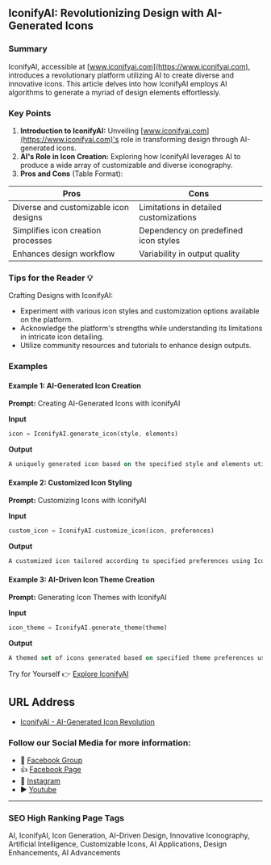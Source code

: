 ## IconifyAI: Revolutionizing Design with AI-Generated Icons

### Summary
IconifyAI, accessible at [www.iconifyai.com](https://www.iconifyai.com), introduces a revolutionary platform utilizing AI to create diverse and innovative icons. This article delves into how IconifyAI employs AI algorithms to generate a myriad of design elements effortlessly.

### Key Points

1. **Introduction to IconifyAI:** Unveiling [www.iconifyai.com](https://www.iconifyai.com)'s role in transforming design through AI-generated icons.
2. **AI's Role in Icon Creation:** Exploring how IconifyAI leverages AI to produce a wide array of customizable and diverse iconography.
3. **Pros and Cons** (Table Format):

| Pros                                 | Cons                                |
|--------------------------------------|-------------------------------------|
| Diverse and customizable icon designs| Limitations in detailed customizations|
| Simplifies icon creation processes    | Dependency on predefined icon styles |
| Enhances design workflow              | Variability in output quality       |

### Tips for the Reader 💡
Crafting Designs with IconifyAI:
- Experiment with various icon styles and customization options available on the platform.
- Acknowledge the platform's strengths while understanding its limitations in intricate icon detailing.
- Utilize community resources and tutorials to enhance design outputs.

### Examples

#### Example 1: AI-Generated Icon Creation
**Prompt:** Creating AI-Generated Icons with IconifyAI

**Input**
```dart
icon = IconifyAI.generate_icon(style, elements)
```

**Output**
```dart
A uniquely generated icon based on the specified style and elements utilizing IconifyAI's AI-powered platform.
```

#### Example 2: Customized Icon Styling
**Prompt:** Customizing Icons with IconifyAI

**Input**
```dart
custom_icon = IconifyAI.customize_icon(icon, preferences)
```

**Output**
```dart
A customized icon tailored according to specified preferences using IconifyAI's customization tools.
```

#### Example 3: AI-Driven Icon Theme Creation
**Prompt:** Generating Icon Themes with IconifyAI

**Input**
```dart
icon_theme = IconifyAI.generate_theme(theme)
```

**Output**
```dart
A themed set of icons generated based on specified theme preferences using IconifyAI's AI-driven tools.
```

Try for Yourself 👉 [Explore IconifyAI](https://www.iconifyai.com)

## URL Address
- [IconifyAI - AI-Generated Icon Revolution](https://www.iconifyai.com)

### Follow our Social Media for more information:
- 📘 <a href="https://www.facebook.com/groups/trionxai" target="_blank">Facebook Group</a>
- 👍 <a href="https://www.facebook.com/ai.trionxai" target="_blank">Facebook Page</a>
- 📸 <a href="https://www.instagram.com/trionxai/" target="_blank">Instagram</a>
- ▶️ <a href="https://www.youtube.com/@robotdocs/" target="_blank">Youtube</a>

<hr>

### SEO High Ranking Page Tags
AI, IconifyAI, Icon Generation, AI-Driven Design, Innovative Iconography, Artificial Intelligence, Customizable Icons, AI Applications, Design Enhancements, AI Advancements